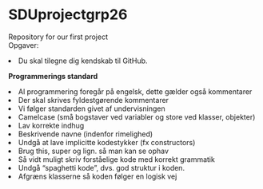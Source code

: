 # SDUprojectgrp26
Repository for our first project <br>
Opgaver:<br>
<li>Du skal tilegne dig kendskab til GitHub.</li>

<b>Programmerings standard</b><br>

<li>Al programmering foregår på engelsk, dette gælder også kommentarer</li>
<li>Der skal skrives fyldestgørende kommentarer</li>
<li>Vi følger standarden givet af undervisningen</li>
<li>Camelcase (små bogstaver ved variabler og store ved klasser, objekter)</li>
<li>Lav korrekte indhug</li>
<li>Beskrivende navne (indenfor rimelighed)</li>
<li>Undgå at lave implicitte kodestykker (fx constructors)</li>
<li>Brug this, super og lign. så man kan se ophav</li>
<li>Så vidt muligt skriv forståelige kode med korrekt grammatik</li>
<li>Undgå “spaghetti kode”, dvs. god struktur i koden.</li>
<li>Afgræns klasserne så koden følger en logisk vej</li>


